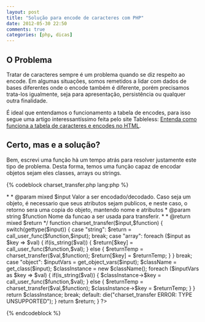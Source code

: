 ```yaml
---
layout: post
title: "Solução para encode de caracteres com PHP"
date: 2012-05-30 22:50
comments: true
categories: [php, dicas]
---
```




<h2>O Problema</h2>
<p>
Tratar de caracteres sempre é um problema quando se diz respeito ao encode. 
Em algumas situações, somos remetidos a lidar com dados de bases diferentes onde o encode também é diferente, porém precisamos trata-los igualmente, seja para apresentação, persistência ou qualquer outra finalidade.
</p>

É ideal que entendamos o funcionamento a tabela de encodes, para isso segue uma artigo interessantíssimo feita pelo site Tableless: <a href="http://tableless.com.br/charsets-e-encodes-tabelas-de-caracteres/">Entenda como funciona a tabela de caracteres e encodes no HTML</a>.
</p>


<h2>Certo, mas e a solução?</h2> 
<p>
Bem, escrevi uma função hà um tempo atrás para resolver justamente este tipo de problema. 
Desta forma, temos uma função capaz de encodar objetos sejam eles classes, arrays ou strings.

{% codeblock charset_transfer.php lang:php %}
<?php
/**
 * Funcao para encodar/decodar (charset) texto.
 * Suporta array multidimensional
 *
 * @author kenshin6x <seisxis@gmail.com>
 *
 * @param mixed $input Valor a ser encodado/decodado. Caso seja um objeto, é necessario que seus atributos sejam publicos, e neste caso, o retorno sera uma copia do objeto, mantendo nome e atributos
 * @param string $function Nome da funcao a ser usada para transferir.
 *
 * @return mixed $return
 */

function charset_transfer($input,$function) {
    switch(gettype($input)) {
        case "string":
            $return = call_user_func($function,$input);
        break;
        
        case "array":
            foreach ($input as $key => $val) {
                if(is_string($val)) {
                    $return[$key] = call_user_func($function,$val);
                } else {
                    $returnTemp = charset_transfer($val,$function);
                    $return[$key] = $returnTemp;
                }
            }
        break;  
        
        case "object":
            $inputVars = get_object_vars($input);
            $className = get_class($input);
            $classInstance = new $className();
            
            foreach ($inputVars as $key => $val) {
                if(is_string($val)) {
                    $classInstance->$key = call_user_func($function,$val);
                } else {
                    $returnTemp = charset_transfer($val,$function);
                    $classInstance->$key = $returnTemp;
                }
            }
            
            return $classInstance;
            
        break;
        
        default:
            die("charset_transfer ERROR: TYPE UNSUPPORTED");
    }
    
    return $return;
}
?>

{% endcodeblock %}
</p>